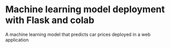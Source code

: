 # Machine learning model deployment with Flask and colab
 A machine learning model that predicts car prices deployed in a web application
